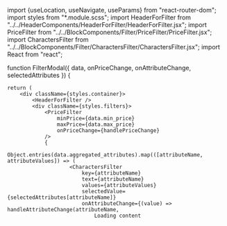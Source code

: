 import {useLocation, useNavigate, useParams} from "react-router-dom";
import styles from "*.module.scss";
import HeaderForFilter from "../../HeaderComponents/HeaderForFilter/HeaderForFilter.jsx";
import PriceFilter from "../../BlockComponents/Filter/PriceFilter/PriceFilter.jsx";
import CharactersFilter from "../../BlockComponents/Filter/CharactersFilter/CharactersFilter.jsx";
import React from "react";

function FilterModal({ data, onPriceChange, onAttributeChange, selectedAttributes }) {

    return (
        <div className={styles.container}>
            <HeaderForFilter />
            <div className={styles.filters}>
                <PriceFilter
                    minPrice={data.min_price}
                    maxPrice={data.max_price}
                    onPriceChange={handlePriceChange}
                />
                {
                    Object.entries(data.aggregated_attributes).map(([attributeName, attributeValues]) => (
                        <CharactersFilter
                            key={attributeName}
                            text={attributeName}
                            values={attributeValues}
                            selectedValue={selectedAttributes[attributeName]}
                            onAttributeChange={(value) => handleAttributeChange(attributeName,
                                Loading content
